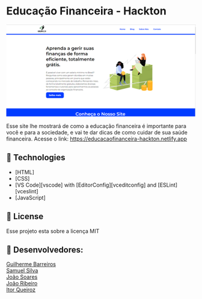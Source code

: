
# Educação Financeira - Hackton

<img src="assets/print.png" alt=" ">

Esse site lhe mostrará de como a educação financeira é importante para você e para a sociedade, e vai te dar dicas de como cuidar de sua saúde financeira.
Acesse o link: https://educacaofinanceira-hackton.netlify.app

## 🚀 Technologies

- [HTML]
- [CSS]
- [VS Code][vscode] with [EditorConfig][vceditconfig] and [ESLint][vceslint]
- [JavaScript]

## 📝 License

Esse projeto esta sobre a licença MIT


## 📝 Desenvolvedores:
<a href="https://github.com/Lapet6" target="_blank"> <i class="fa-brands fa-github"></i> Guilherme Barreiros</a><br>
                    <a href="https://github.com/samuelsilvati" target="_blank"><i class="fa-brands fa-github"></i> Samuel Silva</a><br>
                    <a href="https://github.com/joaoassc" target="_blank"><i class="fa-brands fa-github"></i> João Soares</a><br>
                    <a href="https://github.com/25ribeiro" target="_blank"><i class="fa-brands fa-github"></i> João Ribeiro</a><br>
                    <a href="https://github.com/Itor-Carlos" target="_blank"><i class="fa-brands fa-github"></i> Itor Queiroz</a><br>
